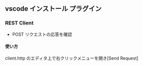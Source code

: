## vscode インストール プラグイン

### REST Client 
* POST リクエストの応答を確認
#### 使い方
client.http のエディタ上で右クリックメニューを開き[Send Request]